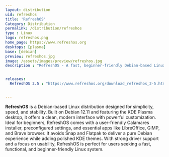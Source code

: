 ```yaml
---
layout: distribution
uid: refreshos
title: 'RefreshOS'
Category: Distribution
permalink: /distribution/refreshos
type : Linux
logo: refreshos.png
home_page: https://www.refreshos.org
desktops: [plasma]
base: [debian]
preview: refreshos.jpg
image: /assets/images/preview/refreshos.jpg
description : "RefreshOS - A fast, beginner-friendly Debian-based Linux distro with KDE Plasma, preinstalled apps, and no Snap or Flatpak—ideal for a clean, modern desktop experience."


releases:
  RefreshOS 2.5 : "https://www.refreshos.org/download_refreshos_2-5.html"


---
```


**RefreshOS** is a Debian-based Linux distribution designed for simplicity, speed, and stability. Built on Debian 12.11 and featuring the KDE Plasma desktop, it offers a clean, modern interface with powerful customization. Ideal for beginners, RefreshOS comes with a user-friendly Calamares installer, preconfigured settings, and essential apps like LibreOffice, GIMP, and Brave browser. It avoids Snap and Flatpak to deliver a pure Debian experience while adding polished KDE themes. With strong driver support and a focus on usability, RefreshOS is perfect for users seeking a fast, functional, and beginner-friendly Linux system.